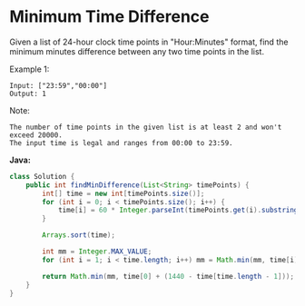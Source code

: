 # Minimum Time Difference

Given a list of 24-hour clock time points in "Hour:Minutes" format, find the minimum minutes difference between any two time points in the list.

Example 1:

    Input: ["23:59","00:00"]
    Output: 1

Note:

    The number of time points in the given list is at least 2 and won't exceed 20000.
    The input time is legal and ranges from 00:00 to 23:59.

**Java:**
```java
class Solution {
    public int findMinDifference(List<String> timePoints) {
        int[] time = new int[timePoints.size()];
        for (int i = 0; i < timePoints.size(); i++) {
            time[i] = 60 * Integer.parseInt(timePoints.get(i).substring(0, 2)) + Integer.parseInt(timePoints.get(i).substring(3, 5));
        }

        Arrays.sort(time);

        int mm = Integer.MAX_VALUE;
        for (int i = 1; i < time.length; i++) mm = Math.min(mm, time[i] - time[i - 1]);

        return Math.min(mm, time[0] + (1440 - time[time.length - 1]));
    }
}
```
